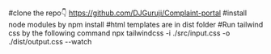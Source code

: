 #clone the repo👇
https://github.com/DJGuruji/Complaint-portal
#install node modules by
npm install
#html templates are in dist folder
#Run tailwind css by the following command 
npx tailwindcss -i ./src/input.css -o ./dist/output.css --watch
